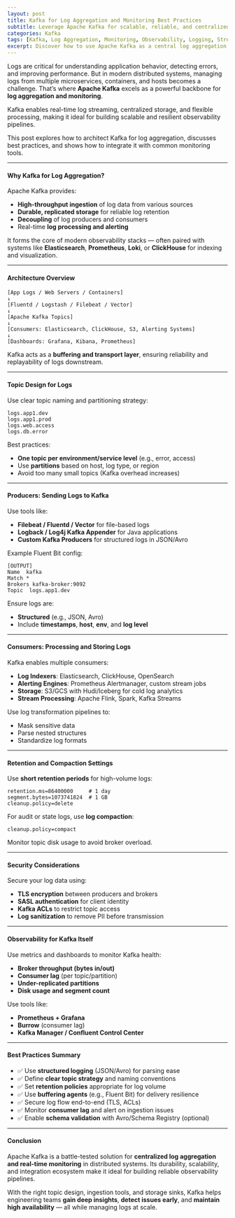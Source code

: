 ```yaml
---
layout: post
title: Kafka for Log Aggregation and Monitoring Best Practices
subtitle: Leverage Apache Kafka for scalable, reliable, and centralized log aggregation and real-time monitoring
categories: Kafka
tags: [Kafka, Log Aggregation, Monitoring, Observability, Logging, Stream Processing, DevOps]
excerpt: Discover how to use Apache Kafka as a central log aggregation platform for real-time monitoring, including best practices for architecture design, topic configuration, and integration with logging frameworks.
---
```

Logs are critical for understanding application behavior, detecting errors, and improving performance. But in modern distributed systems, managing logs from multiple microservices, containers, and hosts becomes a challenge. That’s where **Apache Kafka** excels as a powerful backbone for **log aggregation and monitoring**.

Kafka enables real-time log streaming, centralized storage, and flexible processing, making it ideal for building scalable and resilient observability pipelines.

This post explores how to architect Kafka for log aggregation, discusses best practices, and shows how to integrate it with common monitoring tools.

---

#### Why Kafka for Log Aggregation?

Apache Kafka provides:
- **High-throughput ingestion** of log data from various sources
- **Durable, replicated storage** for reliable log retention
- **Decoupling** of log producers and consumers
- Real-time **log processing and alerting**

It forms the core of modern observability stacks — often paired with systems like **Elasticsearch**, **Prometheus**, **Loki**, or **ClickHouse** for indexing and visualization.

---

#### Architecture Overview

```
[App Logs / Web Servers / Containers]
↓
[Fluentd / Logstash / Filebeat / Vector]
↓
[Apache Kafka Topics]
↓
[Consumers: Elasticsearch, ClickHouse, S3, Alerting Systems]
↓
[Dashboards: Grafana, Kibana, Prometheus]
```

Kafka acts as a **buffering and transport layer**, ensuring reliability and replayability of logs downstream.

---

#### Topic Design for Logs

Use clear topic naming and partitioning strategy:

```
logs.app1.dev
logs.app1.prod
logs.web.access
logs.db.error
```

Best practices:
- **One topic per environment/service level** (e.g., error, access)
- Use **partitions** based on host, log type, or region
- Avoid too many small topics (Kafka overhead increases)

---

#### Producers: Sending Logs to Kafka

Use tools like:
- **Filebeat / Fluentd / Vector** for file-based logs
- **Logback / Log4j Kafka Appender** for Java applications
- **Custom Kafka Producers** for structured logs in JSON/Avro

Example Fluent Bit config:

```
[OUTPUT]
Name  kafka
Match *
Brokers kafka-broker:9092
Topic  logs.app1.dev
```

Ensure logs are:
- **Structured** (e.g., JSON, Avro)
- Include **timestamps**, **host**, **env**, and **log level**

---

#### Consumers: Processing and Storing Logs

Kafka enables multiple consumers:
- **Log Indexers**: Elasticsearch, ClickHouse, OpenSearch
- **Alerting Engines**: Prometheus Alertmanager, custom stream jobs
- **Storage**: S3/GCS with Hudi/Iceberg for cold log analytics
- **Stream Processing**: Apache Flink, Spark, Kafka Streams

Use log transformation pipelines to:
- Mask sensitive data
- Parse nested structures
- Standardize log formats

---

#### Retention and Compaction Settings

Use **short retention periods** for high-volume logs:

```properties
retention.ms=86400000     # 1 day
segment.bytes=1073741824  # 1 GB
cleanup.policy=delete
```

For audit or state logs, use **log compaction**:

```properties
cleanup.policy=compact
```

Monitor topic disk usage to avoid broker overload.

---

#### Security Considerations

Secure your log data using:
- **TLS encryption** between producers and brokers
- **SASL authentication** for client identity
- **Kafka ACLs** to restrict topic access
- **Log sanitization** to remove PII before transmission

---

#### Observability for Kafka Itself

Use metrics and dashboards to monitor Kafka health:
- **Broker throughput (bytes in/out)**
- **Consumer lag** (per topic/partition)
- **Under-replicated partitions**
- **Disk usage and segment count**

Use tools like:
- **Prometheus + Grafana**
- **Burrow** (consumer lag)
- **Kafka Manager / Confluent Control Center**

---

#### Best Practices Summary

- ✅ Use **structured logging** (JSON/Avro) for parsing ease
- ✅ Define **clear topic strategy** and naming conventions
- ✅ Set **retention policies** appropriate for log volume
- ✅ Use **buffering agents** (e.g., Fluent Bit) for delivery resilience
- ✅ Secure log flow end-to-end (TLS, ACLs)
- ✅ Monitor **consumer lag** and alert on ingestion issues
- ✅ Enable **schema validation** with Avro/Schema Registry (optional)

---

#### Conclusion

Apache Kafka is a battle-tested solution for **centralized log aggregation and real-time monitoring** in distributed systems. Its durability, scalability, and integration ecosystem make it ideal for building reliable observability pipelines.

With the right topic design, ingestion tools, and storage sinks, Kafka helps engineering teams **gain deep insights**, **detect issues early**, and **maintain high availability** — all while managing logs at scale.
